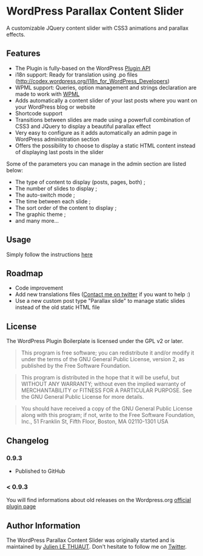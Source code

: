 # WordPress Parallax Content Slider

A customizable JQuery content slider with CSS3 animations and parallax effects.

## Features

* The Plugin is fully-based on the WordPress [Plugin API](http://codex.wordpress.org/Plugin_API)
* i18n support: Ready for translation using .po files (http://codex.wordpress.org/I18n_for_WordPress_Developers)
* WPML support: Queries, option management and strings declaration are made to work with [WPML](http://wpml.org/documentation/theme-compatibility/go-global-program/)
* Adds automatically a content slider of your last posts where you want on your WordPress blog or website
* Shortcode support
* Transitions between slides are made using a powerfull combination of CSS3 and JQuery to display a beautiful parallax effect
* Very easy to configure as it adds automatically an admin page in WordPress administration section
* Offers the possibility to choose to display a static HTML content instead of displaying last posts in the slider

Some of the parameters you can manage in the admin section are listed below:
* The type of content to display (posts, pages, both) ;
* The number of slides to display ;
* The auto-switch mode ;
* The time between each slide ;
* The sort order of the content to display ;
* The graphic theme ;
* and many more...

## Usage

Simply follow the instructions [here](http://wordpress.org/extend/plugins/wp-parallax-content-slider/installation/)

## Roadmap

* Code improvement
* Add new translations files ([Contact me on twitter](http://twitter.com/JulienLeThuaut/) if you want to help :)
* Use a new custom post type "Parallax slide" to manage static slides instead of the old static HTML file 

## License

The WordPress Plugin Boilerplate is licensed under the GPL v2 or later.

> This program is free software; you can redistribute it and/or modify
it under the terms of the GNU General Public License, version 2, as 
published by the Free Software Foundation.

> This program is distributed in the hope that it will be useful,
but WITHOUT ANY WARRANTY; without even the implied warranty of
MERCHANTABILITY or FITNESS FOR A PARTICULAR PURPOSE.  See the
GNU General Public License for more details.

> You should have received a copy of the GNU General Public License
along with this program; if not, write to the Free Software
Foundation, Inc., 51 Franklin St, Fifth Floor, Boston, MA  02110-1301  USA

## Changelog

### 0.9.3 

* Published to GitHub

### < 0.9.3 

You will find informations about old releases on the Wordpress.org [official plugin page](http://wordpress.org/extend/plugins/wp-parallax-content-slider/changelog/)

## Author Information

The WordPress Parallax Content Slider was originally started and is maintained by [Julien LE THUAUT](http://jltweb.info/). Don't hesitate to follow me on [Twitter](http://twitter.com/JulienLeThuaut/).
